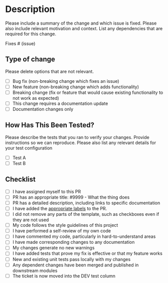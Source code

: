 <!--
Before you open this PR, make sure that you review and are taking steps to follow [the Definition of Mergeable in our team agreement](https://docs.google.com/document/d/1nwZIF_lydPWfvixxZlQLNt4nqy3Qp13pHQnMcYJjTqE/edit#heading=h.6mnhaqm79e12). You may need to scroll down to that subheader.
-->

# Description

Please include a summary of the change and which issue is fixed. Please also include relevant motivation and context. List any dependencies that are required for this change.

Fixes # (issue)

## Type of change

Please delete options that are not relevant.

- [ ] Bug fix (non-breaking change which fixes an issue)
- [ ] New feature (non-breaking change which adds functionality)
- [ ] Breaking change (fix or feature that would cause existing functionality to not work as expected)
- [ ] This change requires a documentation update
- [ ] Documentation changes only

## How Has This Been Tested?

Please describe the tests that you ran to verify your changes. Provide instructions so we can reproduce. Please also list any relevant details for your test configuration

- [ ] Test A
- [ ] Test B

## Checklist

- [ ] I have assigned myself to this PR
- [ ] PR has an appropriate title: #9999 - What the thing does
- [ ] PR has a detailed description, including links to specific documentation
- [ ] I have added the [appropriate labels](https://github.com/department-of-veterans-affairs/notification-api/blob/master/.github/release.yaml) to the PR.
- [ ] I did not remove any parts of the template, such as checkboxes even if they are not used
- [ ] My code follows the style guidelines of this project
- [ ] I have performed a self-review of my own code
- [ ] I have commented my code, particularly in hard-to-understand areas
- [ ] I have made corresponding changes to any documentation
- [ ] My changes generate no new warnings
- [ ] I have added tests that prove my fix is effective or that my feature works
- [ ] New and existing unit tests pass locally with my changes
- [ ] Any dependent changes have been merged and published in downstream modules
- [ ] The ticket is now moved into the DEV test column
